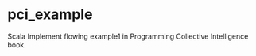 pci_example
===========

Scala Implement  flowing example1 in Programming Collective Intelligence book.